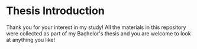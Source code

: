 # Thesis Introduction

Thank you for your interest in my study! All the materials in this repository were collected as part of my Bachelor's thesis and you are welcome to look at anything you like! 
